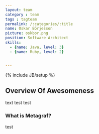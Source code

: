 ```yaml
---
layout: team
category : team
tags : tagteam
permalink: /:categories/:title
name: Oskar Börjesson
picture: oskbor.png
position: Software Architect
skills: 
  - {name: Java, level: 3}
  - {name: Ruby, level: 2}


---
```

{% include JB/setup %}


## Overview Of Awesomeness
text test test

### What is Metagraf?
test